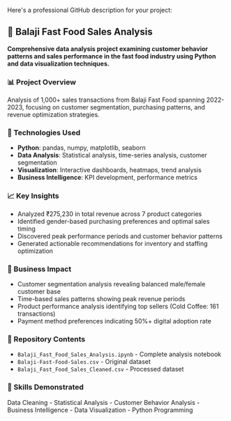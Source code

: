 Here's a professional GitHub description for your project:

## 🍔 Balaji Fast Food Sales Analysis

**Comprehensive data analysis project examining customer behavior patterns and sales performance in the fast food industry using Python and data visualization techniques.**

### 📊 Project Overview
Analysis of 1,000+ sales transactions from Balaji Fast Food spanning 2022-2023, focusing on customer segmentation, purchasing patterns, and revenue optimization strategies.

### 🔧 Technologies Used
- **Python**: pandas, numpy, matplotlib, seaborn
- **Data Analysis**: Statistical analysis, time-series analysis, customer segmentation
- **Visualization**: Interactive dashboards, heatmaps, trend analysis
- **Business Intelligence**: KPI development, performance metrics

### 📈 Key Insights
- Analyzed ₹275,230 in total revenue across 7 product categories
- Identified gender-based purchasing preferences and optimal sales timing
- Discovered peak performance periods and customer behavior patterns
- Generated actionable recommendations for inventory and staffing optimization

### 🎯 Business Impact
- Customer segmentation analysis revealing balanced male/female customer base
- Time-based sales patterns showing peak revenue periods
- Product performance analysis identifying top sellers (Cold Coffee: 161 transactions)
- Payment method preferences indicating 50%+ digital adoption rate

### 📁 Repository Contents
- `Balaji_Fast_Food_Sales_Analysis.ipynb` - Complete analysis notebook
- `Balaji-Fast-Food-Sales.csv` - Original dataset
- `Balaji_Fast_Food_Sales_Cleaned.csv` - Processed dataset

### 🚀 Skills Demonstrated
Data Cleaning -  Statistical Analysis -  Customer Behavior Analysis -  Business Intelligence -  Data Visualization -  Python Programming
